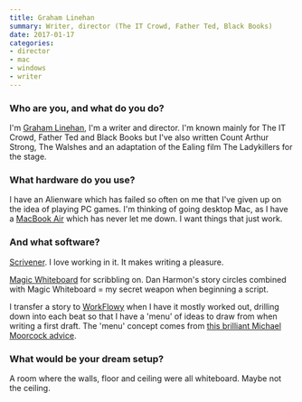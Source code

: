 ```yaml
---
title: Graham Linehan
summary: Writer, director (The IT Crowd, Father Ted, Black Books)
date: 2017-01-17
categories:
- director
- mac
- windows
- writer
---
```


### Who are you, and what do you do?

I'm [Graham Linehan](https://about.me/glinner "Graham's website."), I'm a writer and director. I'm known mainly for The IT Crowd, Father Ted and Black Books but I've also written Count Arthur Strong, The Walshes and an adaptation of the Ealing film The Ladykillers for the stage. 

### What hardware do you use?

I have an Alienware which has failed so often on me that I've given up on the idea of playing PC games. I'm thinking of going desktop Mac, as I have a [MacBook Air][macbook-air] which has never let me down. I want things that just work.

### And what software?

[Scrivener][]. I love working in it. It makes writing a pleasure. 

[Magic Whiteboard][magic-whiteboard] for scribbling on. Dan Harmon's story circles combined with Magic Whiteboard = my secret weapon when beginning a script.

I transfer a story to [WorkFlowy][] when I have it mostly worked out, drilling down into each beat so that I have a 'menu' of ideas to draw from when writing a first draft. The 'menu' concept comes from [this brilliant Michael Moorcock advice](http://www.wetasphalt.com/content/how-write-book-three-days-lessons-michael-moorcock "An article about Michael Moorcock and writing a book.").

### What would be your dream setup?

A room where the walls, floor and ceiling were all whiteboard. Maybe not the ceiling.

[macbook-air]: https://www.apple.com/macbook-air/ "A very thin laptop."
[magic-whiteboard]: http://web.archive.org/web/20190508181144/https://www.amazon.com/Magic-Whiteboard-Feet-Erase-Sheets/dp/B005MQPL3S "Rolled sheets of whiteboard paper."
[scrivener]: http://www.literatureandlatte.com/scrivener.php "A Mac text editor aimed at writers."
[workflowy]: https://workflowy.com/ "A task/to-do service."
